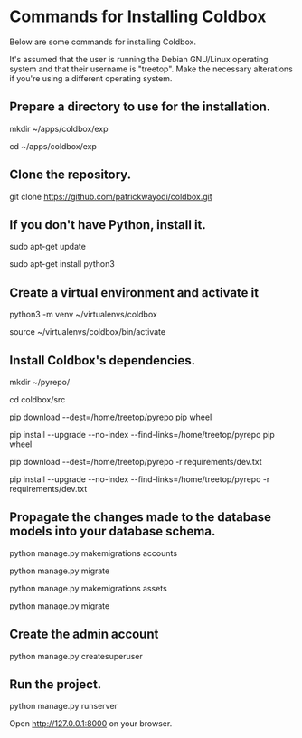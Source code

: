 Commands for Installing Coldbox
===============================


Below are some commands for installing Coldbox.

It's assumed that the user is running the Debian GNU/Linux operating system and that
their username is "treetop". Make the necessary alterations if you're using a different
operating system.


## Prepare a directory to use for the installation.
mkdir ~/apps/coldbox/exp

cd ~/apps/coldbox/exp


## Clone the repository.
git clone https://github.com/patrickwayodi/coldbox.git


## If you don't have Python, install it.
sudo apt-get update

sudo apt-get install python3


## Create a virtual environment and activate it
python3 -m venv ~/virtualenvs/coldbox

source ~/virtualenvs/coldbox/bin/activate


## Install Coldbox's dependencies.
mkdir ~/pyrepo/

cd coldbox/src

pip download --dest=/home/treetop/pyrepo pip wheel

pip install --upgrade --no-index --find-links=/home/treetop/pyrepo pip wheel

pip download --dest=/home/treetop/pyrepo -r requirements/dev.txt

pip install --upgrade --no-index --find-links=/home/treetop/pyrepo -r requirements/dev.txt


## Propagate the changes made to the database models into your database schema.
python manage.py makemigrations accounts

python manage.py migrate

python manage.py makemigrations assets

python manage.py migrate


## Create the admin account
python manage.py createsuperuser


## Run the project.
python manage.py runserver

Open http://127.0.0.1:8000 on your browser.
